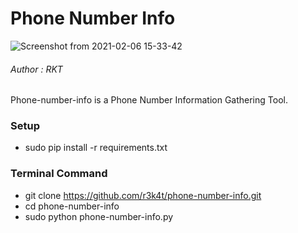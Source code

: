 # Phone Number Info 


![Screenshot from 2021-02-06 15-33-42](https://user-images.githubusercontent.com/69615463/107120343-50de9380-68b7-11eb-9844-1a554210ef55.png)

<h6>Author : RKT</h6>

Phone-number-info is a Phone Number Information Gathering Tool.

### Setup ###

+ sudo pip install -r requirements.txt

### Terminal Command ###

+ git clone https://github.com/r3k4t/phone-number-info.git
+ cd phone-number-info
+ sudo python phone-number-info.py



